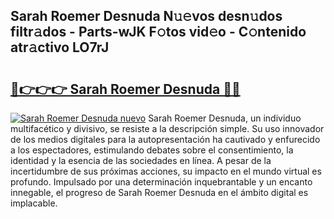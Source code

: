 ## Sarah Roemer Desnuda N𝚞𝚎vos desn𝚞dos filtr𝚊dos - Parts-wJK F𝚘tos vid𝚎o - C𝚘ntenido atr𝚊ctivo LO7rJ

# <h2><a href="http://mb1jw1.tromn.icu/?c=Sarah+Roemer+Desnuda">🔗👉👉👉 Sarah Roemer Desnuda 🔗🔗</a></h2>

[![Sarah Roemer Desnuda nuevo](https://i.imgur.com/pEAQMta.gif)](http://mb1jw1.tromn.icu/?c=Sarah+Roemer+Desnuda)
Sarah Roemer Desnuda, un individuo multifacético y divisivo, se resiste a la descripción simple. Su uso innovador de los medios digitales para la autopresentación ha cautivado y enfurecido a los espectadores, estimulando debates sobre el consentimiento, la identidad y la esencia de las sociedades en línea. A pesar de la incertidumbre de sus próximas acciones, su impacto en el mundo virtual es profundo. Impulsado por una determinación inquebrantable y un encanto innegable, el progreso de Sarah Roemer Desnuda en el ámbito digital es implacable.
